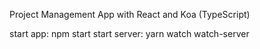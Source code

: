 Project Management App with React and Koa (TypeScript)

start app: npm start
start server: yarn watch watch-server
